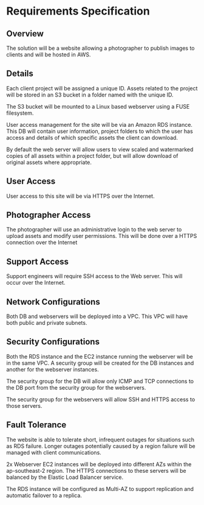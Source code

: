 # Requirements Specification

## Overview
The solution will be a website allowing a photographer to publish images to clients and will be hosted in AWS.

## Details

Each client project will be assigned a unique ID. Assets related to the project will be stored in an S3 bucket in a folder named with the unique ID.

The S3 bucket will be mounted to a Linux based webserver using a FUSE filesystem.

User access management for the site will be via an Amazon RDS instance.  This DB will contain user information, project folders to which the user has access and details of which specific assets the client can download.

By default the web server will allow users to view scaled and watermarked copies of all assets within a project folder, but will allow download of original assets where appropriate.

## User Access
User access to this site will be via HTTPS over the Internet.

## Photographer Access
The photographer will use an administrative login to the web server to upload assets and modify user permissions.  This will be done over a HTTPS connection over the Internet

## Support Access
Support engineers will require SSH access to the Web server.  This will occur over the Internet.

## Network Configurations

Both DB and webservers will be deployed into a VPC.  This VPC will have both public and private subnets.

## Security Configurations
Both the RDS instance and the EC2 instance running the webserver will be in the same VPC.  A security group will be created for the DB instances and another for the webserver instances.

The security group for the DB will allow only ICMP and TCP connections to the DB port from the security group for the webservers.

The security group for the webservers will allow SSH and HTTPS access to those servers.

## Fault Tolerance

The website is able to tolerate short, infrequent outages for situations such as RDS failure.  Longer outages potentially caused by a region failure will be managed with client communications.

2x Webserver EC2 instances will be deployed into different AZs within the ap-southeast-2 region.  The HTTPS connections to these servers will be balanced by the Elastic Load Balancer service.

The RDS instance will be configured as Multi-AZ to support replication and automatic failover to a replica.